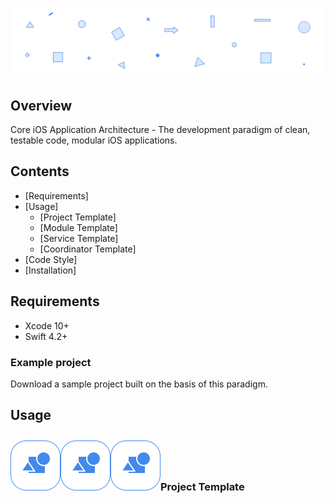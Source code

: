![Core-iOS-Application-Architecture](header.png)

## Overview

Core iOS Application Architecture - The development paradigm of clean, testable code, modular iOS applications.

## Contents

* [Requirements]
* [Usage]
  + [Project Template]
  + [Module Template]
  + [Service Template]
  + [Coordinator Template]
* [Code Style]
* [Installation]


## Requirements

* Xcode 10+
* Swift 4.2+

### Example project

Download a sample project built on the basis of this paradigm.


## Usage

<img src="/TemplateIcon@2x.png" align="left" height="80px" hspace="0px" vspace="10px">
<img src="/TemplateIcon@2x.png" align="left" height="80px" hspace="0px" vspace="10px">
<img src="/TemplateIcon@2x.png" align="left" height="80px" hspace="0px" vspace="10px">

<br>
<br>
<br>

### Project Template
